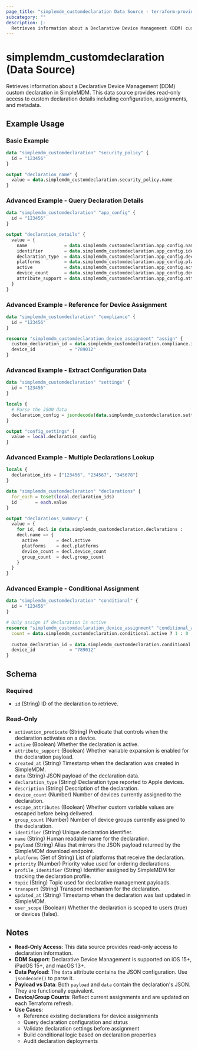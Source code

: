 ```yaml
---
page_title: "simplemdm_customdeclaration Data Source - terraform-provider-simplemdm"
subcategory: ""
description: |-
  Retrieves information about a Declarative Device Management (DDM) custom declaration in SimpleMDM.
---
```


# simplemdm_customdeclaration (Data Source)

Retrieves information about a Declarative Device Management (DDM) custom declaration in SimpleMDM. This data source provides read-only access to custom declaration details including configuration, assignments, and metadata.

## Example Usage

### Basic Example

```terraform
data "simplemdm_customdeclaration" "security_policy" {
  id = "123456"
}

output "declaration_name" {
  value = data.simplemdm_customdeclaration.security_policy.name
}
```

### Advanced Example - Query Declaration Details

```terraform
data "simplemdm_customdeclaration" "app_config" {
  id = "123456"
}

output "declaration_details" {
  value = {
    name              = data.simplemdm_customdeclaration.app_config.name
    identifier        = data.simplemdm_customdeclaration.app_config.identifier
    declaration_type  = data.simplemdm_customdeclaration.app_config.declaration_type
    platforms         = data.simplemdm_customdeclaration.app_config.platforms
    active            = data.simplemdm_customdeclaration.app_config.active
    device_count      = data.simplemdm_customdeclaration.app_config.device_count
    attribute_support = data.simplemdm_customdeclaration.app_config.attribute_support
  }
}
```

### Advanced Example - Reference for Device Assignment

```terraform
data "simplemdm_customdeclaration" "compliance" {
  id = "123456"
}

resource "simplemdm_customdeclaration_device_assignment" "assign" {
  custom_declaration_id = data.simplemdm_customdeclaration.compliance.id
  device_id             = "789012"
}
```

### Advanced Example - Extract Configuration Data

```terraform
data "simplemdm_customdeclaration" "settings" {
  id = "123456"
}

locals {
  # Parse the JSON data
  declaration_config = jsondecode(data.simplemdm_customdeclaration.settings.data)
}

output "config_settings" {
  value = local.declaration_config
}
```

### Advanced Example - Multiple Declarations Lookup

```terraform
locals {
  declaration_ids = ["123456", "234567", "345678"]
}

data "simplemdm_customdeclaration" "declarations" {
  for_each = toset(local.declaration_ids)
  id       = each.value
}

output "declarations_summary" {
  value = {
    for id, decl in data.simplemdm_customdeclaration.declarations :
    decl.name => {
      active       = decl.active
      platforms    = decl.platforms
      device_count = decl.device_count
      group_count  = decl.group_count
    }
  }
}
```

### Advanced Example - Conditional Assignment

```terraform
data "simplemdm_customdeclaration" "conditional" {
  id = "123456"
}

# Only assign if declaration is active
resource "simplemdm_customdeclaration_device_assignment" "conditional_assign" {
  count = data.simplemdm_customdeclaration.conditional.active ? 1 : 0
  
  custom_declaration_id = data.simplemdm_customdeclaration.conditional.id
  device_id             = "789012"
}
```

<!-- schema generated by tfplugindocs -->
## Schema

### Required

- `id` (String) ID of the declaration to retrieve.

### Read-Only

- `activation_predicate` (String) Predicate that controls when the declaration activates on a device.
- `active` (Boolean) Whether the declaration is active.
- `attribute_support` (Boolean) Whether variable expansion is enabled for the declaration payload.
- `created_at` (String) Timestamp when the declaration was created in SimpleMDM.
- `data` (String) JSON payload of the declaration data.
- `declaration_type` (String) Declaration type reported to Apple devices.
- `description` (String) Description of the declaration.
- `device_count` (Number) Number of devices currently assigned to the declaration.
- `escape_attributes` (Boolean) Whether custom variable values are escaped before being delivered.
- `group_count` (Number) Number of device groups currently assigned to the declaration.
- `identifier` (String) Unique declaration identifier.
- `name` (String) Human readable name for the declaration.
- `payload` (String) Alias that mirrors the JSON payload returned by the SimpleMDM download endpoint.
- `platforms` (Set of String) List of platforms that receive the declaration.
- `priority` (Number) Priority value used for ordering declarations.
- `profile_identifier` (String) Identifier assigned by SimpleMDM for tracking the declaration profile.
- `topic` (String) Topic used for declarative management payloads.
- `transport` (String) Transport mechanism for the declaration.
- `updated_at` (String) Timestamp when the declaration was last updated in SimpleMDM.
- `user_scope` (Boolean) Whether the declaration is scoped to users (true) or devices (false).

## Notes

- **Read-Only Access**: This data source provides read-only access to declaration information.
- **DDM Support**: Declarative Device Management is supported on iOS 15+, iPadOS 15+, and macOS 13+.
- **Data Payload**: The `data` attribute contains the JSON configuration. Use `jsondecode()` to parse it.
- **Payload vs Data**: Both `payload` and `data` contain the declaration's JSON. They are functionally equivalent.
- **Device/Group Counts**: Reflect current assignments and are updated on each Terraform refresh.
- **Use Cases**:
  - Reference existing declarations for device assignments
  - Query declaration configuration and status
  - Validate declaration settings before assignment
  - Build conditional logic based on declaration properties
  - Audit declaration deployments
